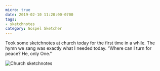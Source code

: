 ```yaml
---
micro: true
date: 2019-02-10 11:20:00-0700
tags:
- sketchnotes
category: Gospel Sketcher
---
```


Took some sketchnotes at church today for the first time in a while. The hymn we sang was exactly what I needed today. “Where can I turn for peace? He, only One.”

<img src="https://www.gospelsketcher.org/uploads/2019/8c083a9088.jpg" alt="Church sketchnotes" />